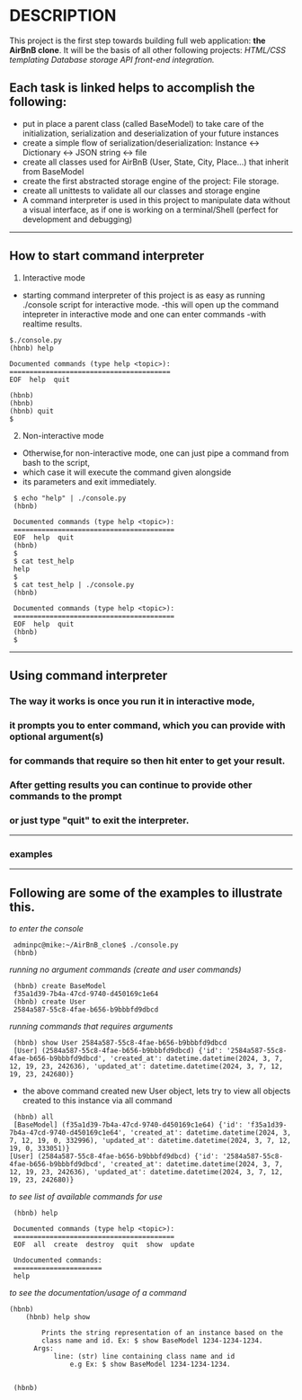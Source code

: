 # **DESCRIPTION**
This project is the first step towards building  full web application: **the AirBnB clone**. 
It will be the basis of all other following projects:
_HTML/CSS templating
Database storage
API
front-end integration._
## Each task is linked helps to accomplish the following:

- put in place a parent class (called BaseModel) to take care of the initialization,
   serialization and deserialization of your future instances
- create a simple flow of serialization/deserialization: Instance <-> Dictionary <-> JSON string <-> file
- create all classes used for AirBnB (User, State, City, Place…) that inherit from BaseModel
- create the first abstracted storage engine of the project: File storage.
- create all unittests to validate all our classes and storage engine
- A command interpreter is used in this project to manipulate data without a visual interface,
  as if one is working on a terminal/Shell (perfect for development and debugging)
---
How to start command interpreter
---
1. Interactive mode
- starting command interpreter of this project is as easy as running ./console script for interactive mode.
 -this will open up the command intepreter in interactive mode and one can enter commands
 -with realtime results.
 ```
$./console.py
(hbnb) help

Documented commands (type help <topic>):
========================================
EOF  help  quit

(hbnb)
(hbnb)
(hbnb) quit
$
```
2. Non-interactive mode
- Otherwise,for non-interactive mode, one can just pipe a command from bash to the script,
- which case it will execute the command given alongside
- its parameters and exit immediately.
```
 $ echo "help" | ./console.py
 (hbnb)

 Documented commands (type help <topic>):
 ========================================
 EOF  help  quit
 (hbnb) 
 $
 $ cat test_help
 help
 $
 $ cat test_help | ./console.py
 (hbnb)

 Documented commands (type help <topic>):
 ========================================
 EOF  help  quit
 (hbnb) 
 $
```
---
Using command interpreter
---
###  The way it works is once you run it in interactive mode,
###  it prompts you to enter command, which you can provide with optional argument(s)
###  for commands that require so then hit enter to get your result.
###  After getting results you can continue to provide other commands to the prompt
### or just type "quit" to exit the interpreter.
---
### examples
---
## Following are some of the examples to illustrate this.
_to enter the console_
```
 adminpc@mike:~/AirBnB_clone$ ./console.py
 (hbnb)
```
_running no argument commands (create and user commands)_
```
 (hbnb) create BaseModel
 f35a1d39-7b4a-47cd-9740-d450169c1e64
 (hbnb) create User
 2584a587-55c8-4fae-b656-b9bbbfd9dbcd
 ```
_running commands that requires arguments_
```
 (hbnb) show User 2584a587-55c8-4fae-b656-b9bbbfd9dbcd
 [User] (2584a587-55c8-4fae-b656-b9bbbfd9dbcd) {'id': '2584a587-55c8-4fae-b656-b9bbbfd9dbcd', 'created_at': datetime.datetime(2024, 3, 7, 12, 19, 23, 242636), 'updated_at': datetime.datetime(2024, 3, 7, 12, 19, 23, 242680)}
 ```
- the above command created new User object, lets try to view all objects created to this instance  via all command
```
 (hbnb) all
 [BaseModel] (f35a1d39-7b4a-47cd-9740-d450169c1e64) {'id': 'f35a1d39-7b4a-47cd-9740-d450169c1e64', 'created_at': datetime.datetime(2024, 3, 7, 12, 19, 0, 332996), 'updated_at': datetime.datetime(2024, 3, 7, 12, 19, 0, 333051)}
[User] (2584a587-55c8-4fae-b656-b9bbbfd9dbcd) {'id': '2584a587-55c8-4fae-b656-b9bbbfd9dbcd', 'created_at': datetime.datetime(2024, 3, 7, 12, 19, 23, 242636), 'updated_at': datetime.datetime(2024, 3, 7, 12, 19, 23, 242680)}
```
_to see list of available commands for use_
```
 (hbnb) help

 Documented commands (type help <topic>):
 ========================================
 EOF  all  create  destroy  quit  show  update

 Undocumented commands:
 ======================
 help
 ```
_to see the documentation/usage  of a command_
```
(hbnb)
	(hbnb) help show

        Prints the string representation of an instance based on the
        class name and id. Ex: $ show BaseModel 1234-1234-1234.
      Args:
           line: (str) line containing class name and id
               e.g Ex: $ show BaseModel 1234-1234-1234.


 (hbnb)
```
